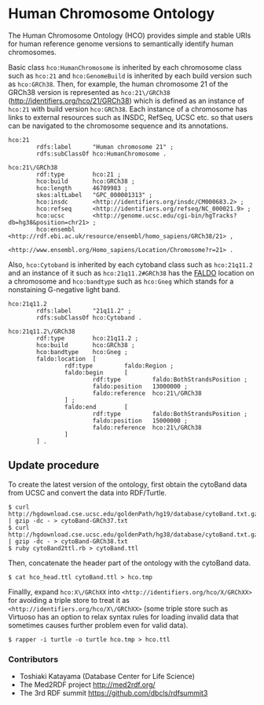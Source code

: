 # Human Chromosome Ontology

The Human Chromosome Ontology (HCO) provides simple and stable URIs for human reference genome versions to semantically identify human chromosomes.

Basic class `hco:HumanChromosome` is inherited by each chromosome class such as `hco:21` and `hco:GenomeBuild` is inherited by each build version such as `hco:GRCh38`. Then, for example, the human chromosome 21 of the GRCh38 version is represented as `hco:21\/GRCh38` (<http://identifiers.org/hco/21/GRCh38>) which is defined as an instance of `hco:21` with build version `hco:GRCh38`. Each instance of a chromosome has links to external resources such as INSDC, RefSeq, UCSC etc. so that users can be navigated to the chromosome sequence and its annotations.

```
hco:21
        rdfs:label      "Human chromosome 21" ;
        rdfs:subClassOf hco:HumanChromosome .

hco:21\/GRCh38
        rdf:type        hco:21 ;
        hco:build       hco:GRCh38 ;
        hco:length      46709983 ;
        skos:altLabel   "GPC_000001313" ;
        hco:insdc       <http://identifiers.org/insdc/CM000683.2> ;
        hco:refseq      <http://identifiers.org/refseq/NC_000021.9> ;
        hco:ucsc        <http://genome.ucsc.edu/cgi-bin/hgTracks?db=hg38&position=chr21> ;
        hco:ensembl     <http://rdf.ebi.ac.uk/resource/ensembl/homo_sapiens/GRCh38/21> ,
                        <http://www.ensembl.org/Homo_sapiens/Location/Chromosome?r=21> .
```

Also, `hco:Cytoband` is inherited by each cytoband class such as `hco:21q11.2` and an instance of it such as `hco:21q11.2#GRCh38` has the [FALDO](http://biohackathon.org/resource/faldo) location on a chromosome and `hco:bandtype` such as `hco:Gneg` which stands for a nonstaining G-negative light band.

```
hco:21q11.2
        rdfs:label      "21q11.2" ;
        rdfs:subClassOf hco:Cytoband .

hco:21q11.2\/GRCh38
        rdf:type        hco:21q11.2 ;
        hco:build       hco:GRCh38 ;
        hco:bandtype    hco:Gneg ;
        faldo:location  [
                rdf:type         faldo:Region ;
                faldo:begin      [
                        rdf:type         faldo:BothStrandsPosition ;
                        faldo:position   13000000 ;
                        faldo:reference  hco:21\/GRCh38
                ] ;
                faldo:end        [
                        rdf:type         faldo:BothStrandsPosition ;
                        faldo:position   15000000 ;
                        faldo:reference  hco:21\/GRCh38
                ]
        ] .
```

## Update procedure

To create the latest version of the ontology, first obtain the cytoBand data from UCSC and convert the data into RDF/Turtle.

```
$ curl http://hgdownload.cse.ucsc.edu/goldenPath/hg19/database/cytoBand.txt.gz | gzip -dc - > cytoBand-GRCh37.txt
$ curl http://hgdownload.cse.ucsc.edu/goldenPath/hg38/database/cytoBand.txt.gz | gzip -dc - > cytoBand-GRCh38.txt
$ ruby cytoBand2ttl.rb > cytoBand.ttl
```

Then, concatenate the header part of the ontology with the cytoBand data.

```
$ cat hco_head.ttl cytoBand.ttl > hco.tmp
```

Finallly, expand `hco:X\/GRChXX` into `<http://identifiers.org/hco/X/GRChXX>` for avoiding a triple store to treat it as `<http://identifiers.org/hco/X\/GRChXX>` (some triple store such as Virtuoso has an option to relax syntax rules for loading invalid data that sometimes causes further problem even for valid data).

```
$ rapper -i turtle -o turtle hco.tmp > hco.ttl
```

### Contributors

* Toshiaki Katayama (Database Center for Life Science)
* The Med2RDF project <http://med2rdf.org/>
* The 3rd RDF summit <https://github.com/dbcls/rdfsummit3>
